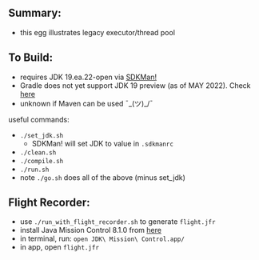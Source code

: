
Summary:
---------

* this egg illustrates legacy executor/thread pool 

To Build:
---------

* requires JDK 19.ea.22-open via [SDKMan!](https://sdkman.io/)
* Gradle does not yet support JDK 19 preview (as of MAY 2022). Check [here](https://docs.gradle.org/current/userguide/compatibility.html)
* unknown if Maven can be used ¯\_(ツ)_/¯

useful commands:

* `./set_jdk.sh`
    - SDKMan! will set JDK to value in `.sdkmanrc`
* `./clean.sh`
* `./compile.sh`
* `./run.sh`
* note `./go.sh` does all of the above (minus set_jdk)

Flight Recorder:
----------------

* use `./run_with_flight_recorder.sh` to generate `flight.jfr`
* install Java Mission Control 8.1.0 from [here](https://adoptopenjdk.net/jmc.html)
* in terminal, run: `open JDK\ Mission\ Control.app/`
* in app, open `flight.jfr`
